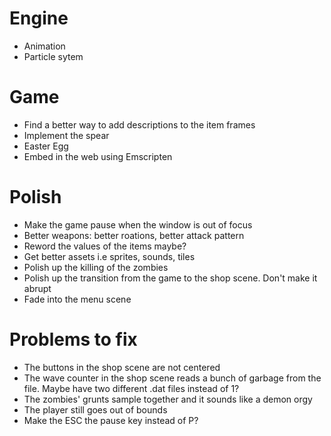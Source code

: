 # Engine
- Animation
- Particle sytem 

# Game
- Find a better way to add descriptions to the item frames
- Implement the spear
- Easter Egg
- Embed in the web using Emscripten

# Polish
- Make the game pause when the window is out of focus
- Better weapons: better roations, better attack pattern
- Reword the values of the items maybe?
- Get better assets i.e sprites, sounds, tiles
- Polish up the killing of the zombies
- Polish up the transition from the game to the shop scene. Don't make it abrupt
- Fade into the menu scene

# Problems to fix 
- The buttons in the shop scene are not centered
- The wave counter in the shop scene reads a bunch of garbage from the file. Maybe have two different .dat files instead of 1?
- The zombies' grunts sample together and it sounds like a demon orgy
- The player still goes out of bounds
- Make the ESC the pause key instead of P?
